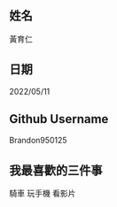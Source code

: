 姓名
----
黃育仁

日期
----
2022/05/11

Github Username
---------------
Brandon950125

我最喜歡的三件事
---------------
騎車 玩手機 看影片